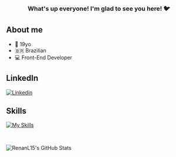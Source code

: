 <h3 align="center"> What's up everyone! I'm glad to see you here! 🐦<h3>
  <p align="center">
  
  ## About me
  
  - 🤵 19yo
  - 🇧🇷 Brazilian
  - 💻 Front-End Developer
  
  ## LinkedIn
  
  [![Linkedin](https://skillicons.dev/icons?i=linkedin)](https://www.linkedin.com/in/renan-almeida-lopes/)
  
  ## Skills
  
  [![My Skills](https://skillicons.dev/icons?i=js,html,css,react,tailwind,nodejs,angular,bootstrap,php,figma,mysql)](https://skillicons.dev)
  
  <br>
  
  ![RenanL15's GitHub Stats](https://github-readme-stats.vercel.app/api?username=renanl15&show_icons=true&count_private=true&hide_border=true&theme=dark)
